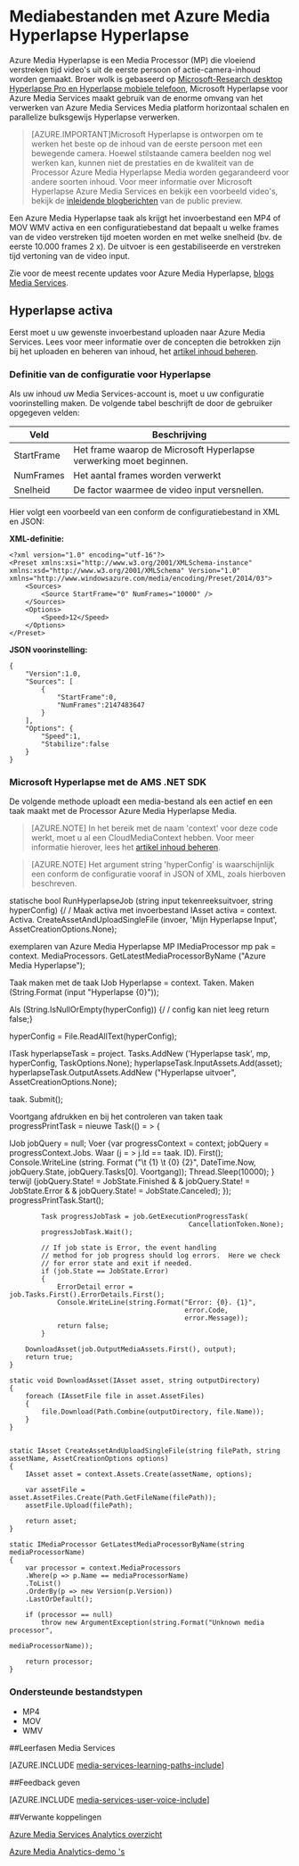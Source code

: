 <properties
    pageTitle="Mediabestanden met Azure Media Hyperlapse Hyperlapse | Microsoft Azure"
    description="Azure Media Hyperlapse maakt goede verstreken tijd video's uit de eerste persoon of actie-camera-inhoud. In dit onderwerp wordt beschreven hoe Media indexering gebruiken."
    services="media-services"
    documentationCenter=""
    authors="asolanki"
    manager="johndeu"
    editor=""/>

<tags
    ms.service="media-services"
    ms.workload="media"
    ms.tgt_pltfrm="na"
    ms.devlang="dotnet"
    ms.topic="article"
    ms.date="09/19/2016"  
    ms.author="adsolank"/>


# <a name="hyperlapse-media-files-with-azure-media-hyperlapse"></a>Mediabestanden met Azure Media Hyperlapse Hyperlapse

Azure Media Hyperlapse is een Media Processor (MP) die vloeiend verstreken tijd video's uit de eerste persoon of actie-camera-inhoud worden gemaakt.  Broer wolk is gebaseerd op [Microsoft-Research desktop Hyperlapse Pro en Hyperlapse mobiele telefoon](http://aka.ms/hyperlapse), Microsoft Hyperlapse voor Azure Media Services maakt gebruik van de enorme omvang van het verwerken van Azure Media Services Media platform horizontaal schalen en parallelize bulksgewijs Hyperlapse verwerken.

>[AZURE.IMPORTANT]Microsoft Hyperlapse is ontworpen om te werken het beste op de inhoud van de eerste persoon met een bewegende camera.  Hoewel stilstaande camera beelden nog wel werken kan, kunnen niet de prestaties en de kwaliteit van de Processor Azure Media Hyperlapse Media worden gegarandeerd voor andere soorten inhoud.  Voor meer informatie over Microsoft Hyperlapse Azure Media Services en bekijk een voorbeeld video's, bekijk de [inleidende blogberichten](http://aka.ms/azurehyperlapseblog) van de public preview.

Een Azure Media Hyperlapse taak als krijgt het invoerbestand een MP4 of MOV WMV activa en een configuratiebestand dat bepaalt u welke frames van de video verstreken tijd moeten worden en met welke snelheid (bv. de eerste 10.000 frames 2 x).  De uitvoer is een gestabiliseerde en verstreken tijd vertoning van de video input.

Zie voor de meest recente updates voor Azure Media Hyperlapse, [blogs Media Services](https://azure.microsoft.com/blog/topics/media-services/).

## <a name="hyperlapse-an-asset"></a>Hyperlapse activa

Eerst moet u uw gewenste invoerbestand uploaden naar Azure Media Services.  Lees voor meer informatie over de concepten die betrokken zijn bij het uploaden en beheren van inhoud, het [artikel inhoud beheren](media-services-portal-vod-get-started.md).

###  <a id="configuration"></a>Definitie van de configuratie voor Hyperlapse

Als uw inhoud uw Media Services-account is, moet u uw configuratie voorinstelling maken.  De volgende tabel beschrijft de door de gebruiker opgegeven velden:

 Veld | Beschrijving
-------|-------------
StartFrame|Het frame waarop de Microsoft Hyperlapse verwerking moet beginnen.
NumFrames|Het aantal frames worden verwerkt
Snelheid|De factor waarmee de video input versnellen.

Hier volgt een voorbeeld van een conform de configuratiebestand in XML en JSON:

**XML-definitie:**

    <?xml version="1.0" encoding="utf-16"?>
    <Preset xmlns:xsi="http://www.w3.org/2001/XMLSchema-instance" xmlns:xsd="http://www.w3.org/2001/XMLSchema" Version="1.0" xmlns="http://www.windowsazure.com/media/encoding/Preset/2014/03">
        <Sources>
            <Source StartFrame="0" NumFrames="10000" />
        </Sources>
        <Options>
            <Speed>12</Speed>
        </Options>
    </Preset>

**JSON voorinstelling:**

    {
        "Version":1.0,
        "Sources": [
            {
                "StartFrame":0,
                "NumFrames":2147483647
            }
        ],
        "Options": {
            "Speed":1,
            "Stabilize":false
        }
    }

###  <a id="sample_code"></a>Microsoft Hyperlapse met de AMS .NET SDK

De volgende methode uploadt een media-bestand als een actief en een taak maakt met de Processor Azure Media Hyperlapse Media.

> [AZURE.NOTE] In het bereik met de naam 'context' voor deze code werkt, moet u al een CloudMediaContext hebben.  Voor meer informatie hierover, lees het [artikel inhoud beheren](media-services-dotnet-get-started.md).

> [AZURE.NOTE] Het argument string 'hyperConfig' is waarschijnlijk een conform de configuratie vooraf in JSON of XML, zoals hierboven beschreven.

statische bool RunHyperlapseJob (string input tekenreeksuitvoer, string hyperConfig) {/ / Maak activa met invoerbestand IAsset activa = context. Activa. CreateAssetAndUploadSingleFile (invoer, 'Mijn Hyperlapse Input', AssetCreationOptions.None);

exemplaren van Azure Media Hyperlapse MP IMediaProcessor mp pak = context. MediaProcessors. GetLatestMediaProcessorByName ("Azure Media Hyperlapse");

Taak maken met de taak IJob Hyperlapse = context. Taken. Maken (String.Format (input "Hyperlapse {0}"));

Als (String.IsNullOrEmpty(hyperConfig)) {/ / config kan niet leeg return false;}

hyperConfig = File.ReadAllText(hyperConfig);

ITask hyperlapseTask = project. Tasks.AddNew ('Hyperlapse task', mp, hyperConfig, TaskOptions.None); hyperlapseTask.InputAssets.Add(asset); hyperlapseTask.OutputAssets.AddNew ("Hyperlapse uitvoer", AssetCreationOptions.None);


taak. Submit();

Voortgang afdrukken en bij het controleren van taken taak progressPrintTask = nieuwe Task(() = > {

IJob jobQuery = null; Voer {var progressContext = context; jobQuery = progressContext.Jobs. Waar (j = > j.Id == taak. ID). First(); Console.WriteLine (string. Format ("\t {1} \t {0} {2}", DateTime.Now, jobQuery.State, jobQuery.Tasks[0]. Voortgang)); Thread.Sleep(10000); } terwijl (jobQuery.State! = JobState.Finished & & jobQuery.State! = JobState.Error & & jobQuery.State! = JobState.Canceled); }); progressPrintTask.Start();

            Task progressJobTask = job.GetExecutionProgressTask(
                                                 CancellationToken.None);
            progressJobTask.Wait();

            // If job state is Error, the event handling
            // method for job progress should log errors.  Here we check
            // for error state and exit if needed.
            if (job.State == JobState.Error)
            {
                ErrorDetail error = job.Tasks.First().ErrorDetails.First();
                Console.WriteLine(string.Format("Error: {0}. {1}",
                                                error.Code,
                                                error.Message));  
                return false;                  
            }

        DownloadAsset(job.OutputMediaAssets.First(), output);
        return true;
    }

    static void DownloadAsset(IAsset asset, string outputDirectory)
    {
        foreach (IAssetFile file in asset.AssetFiles)
        {
            file.Download(Path.Combine(outputDirectory, file.Name));
        }
    }


    static IAsset CreateAssetAndUploadSingleFile(string filePath, string assetName, AssetCreationOptions options)
    {
        IAsset asset = context.Assets.Create(assetName, options);

        var assetFile = asset.AssetFiles.Create(Path.GetFileName(filePath));
        assetFile.Upload(filePath);

        return asset;
    }

    static IMediaProcessor GetLatestMediaProcessorByName(string mediaProcessorName)
    {
        var processor = context.MediaProcessors
        .Where(p => p.Name == mediaProcessorName)
        .ToList()
        .OrderBy(p => new Version(p.Version))
        .LastOrDefault();

        if (processor == null)
            throw new ArgumentException(string.Format("Unknown media processor",
                                                       mediaProcessorName));

        return processor;
    }

### <a id="file_types"></a>Ondersteunde bestandstypen

- MP4
- MOV
- WMV



##<a name="media-services-learning-paths"></a>Leerfasen Media Services

[AZURE.INCLUDE [media-services-learning-paths-include](../../includes/media-services-learning-paths-include.md)]

##<a name="provide-feedback"></a>Feedback geven

[AZURE.INCLUDE [media-services-user-voice-include](../../includes/media-services-user-voice-include.md)]


##<a name="related-links"></a>Verwante koppelingen

[Azure Media Services Analytics overzicht](media-services-analytics-overview.md)

[Azure Media Analytics-demo 's](http://azuremedialabs.azurewebsites.net/demos/Analytics.html)
